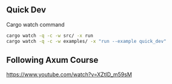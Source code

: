## Quick Dev
Cargo watch command
```sh
cargo watch -q -c -w src/ -x run
cargo watch -q -c -w examples/ -x "run --example quick_dev"
```

## Following Axum Course
https://www.youtube.com/watch?v=XZtlD_m59sM